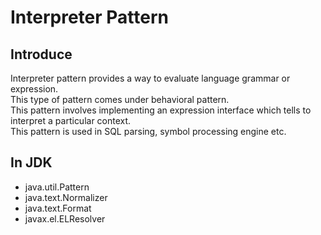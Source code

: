 # Interpreter Pattern

## Introduce

Interpreter pattern provides a way to evaluate language grammar or expression. <br>
This type of pattern comes under behavioral pattern. <br>
This pattern involves implementing an expression interface which tells to interpret a particular context. <br>
This pattern is used in SQL parsing, symbol processing engine etc.

## In JDK

* java.util.Pattern 
* java.text.Normalizer 
* java.text.Format 
* javax.el.ELResolver 